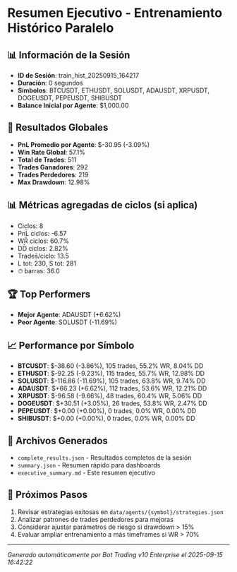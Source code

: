 # Resumen Ejecutivo - Entrenamiento Histórico Paralelo

## 📊 Información de la Sesión
- **ID de Sesión**: train_hist_20250915_164217
- **Duración**: 0 segundos
- **Símbolos**: BTCUSDT, ETHUSDT, SOLUSDT, ADAUSDT, XRPUSDT, DOGEUSDT, PEPEUSDT, SHIBUSDT
- **Balance Inicial por Agente**: $1,000.00

## 🎯 Resultados Globales
- **PnL Promedio por Agente**: $-30.95 (-3.09%)
- **Win Rate Global**: 57.1%
- **Total de Trades**: 511
- **Trades Ganadores**: 292
- **Trades Perdedores**: 219
- **Max Drawdown**: 12.98%

## 📊 Métricas agregadas de ciclos (si aplica)
- Ciclos: 8
- PnL̄ ciclos: -6.57
- WR̄ ciclos: 60.7%
- DD̄ ciclos: 2.82%
- Trades̄/ciclo: 13.5
- L tot: 230, S tot: 281
- ⏱̄ barras: 36.0


## 🏆 Top Performers
- **Mejor Agente**: ADAUSDT (+6.62%)
- **Peor Agente**: SOLUSDT (-11.69%)

## 📈 Performance por Símbolo
- **BTCUSDT**: $-38.60 (-3.86%), 105 trades, 55.2% WR, 8.04% DD
- **ETHUSDT**: $-92.25 (-9.23%), 115 trades, 55.7% WR, 12.98% DD
- **SOLUSDT**: $-116.86 (-11.69%), 105 trades, 63.8% WR, 9.74% DD
- **ADAUSDT**: $+66.23 (+6.62%), 112 trades, 53.6% WR, 12.21% DD
- **XRPUSDT**: $-96.58 (-9.66%), 48 trades, 60.4% WR, 5.06% DD
- **DOGEUSDT**: $+30.51 (+3.05%), 26 trades, 53.8% WR, 2.47% DD
- **PEPEUSDT**: $+0.00 (+0.00%), 0 trades, 0.0% WR, 0.00% DD
- **SHIBUSDT**: $+0.00 (+0.00%), 0 trades, 0.0% WR, 0.00% DD

## 📁 Archivos Generados
- `complete_results.json` - Resultados completos de la sesión
- `summary.json` - Resumen rápido para dashboards
- `executive_summary.md` - Este resumen ejecutivo

## 🎯 Próximos Pasos
1. Revisar estrategias exitosas en `data/agents/{symbol}/strategies.json`
2. Analizar patrones de trades perdedores para mejoras
3. Considerar ajustar parámetros de riesgo si drawdown > 15%
4. Evaluar ampliar entrenamiento a más timeframes si WR > 70%

---
*Generado automáticamente por Bot Trading v10 Enterprise el 2025-09-15 16:42:22*
